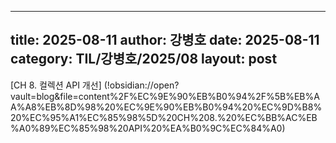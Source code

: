  ---
 title: 2025-08-11
 author: 강병호
 date: 2025-08-11
 category: TIL/강병호/2025/08
 layout: post
 ---


[CH 8. 컬렉션 API 개선] (!obsidian://open?vault=blog&file=content%2F%EC%9E%90%EB%B0%94%2F%5B%EB%AA%A8%EB%8D%98%20%EC%9E%90%EB%B0%94%20%EC%9D%B8%20%EC%95%A1%EC%85%98%5D%20CH%208.%20%EC%BB%AC%EB%A0%89%EC%85%98%20API%20%EA%B0%9C%EC%84%A0)
